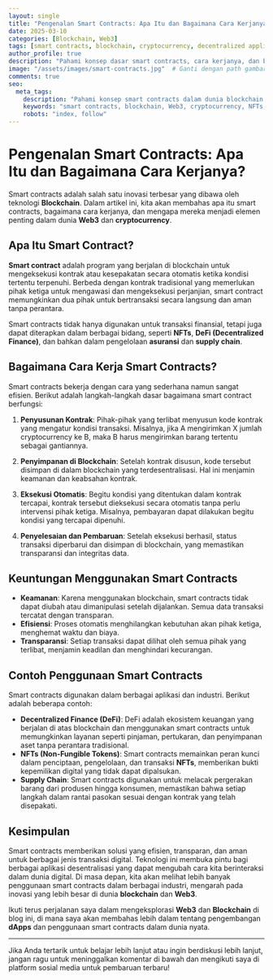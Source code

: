 ```yaml
---
layout: single
title: "Pengenalan Smart Contracts: Apa Itu dan Bagaimana Cara Kerjanya?"
date: 2025-03-10
categories: [Blockchain, Web3]
tags: [smart contracts, blockchain, cryptocurrency, decentralized applications, NFTs]
author_profile: true
description: "Pahami konsep dasar smart contracts, cara kerjanya, dan bagaimana teknologi ini digunakan untuk meningkatkan efisiensi dan keamanan transaksi di blockchain."
image: "/assets/images/smart-contracts.jpg"  # Ganti dengan path gambar terkait
comments: true
seo:
  meta_tags:
    description: "Pahami konsep smart contracts dalam dunia blockchain dan Web3, serta cara kerjanya dalam meningkatkan efisiensi dan keamanan transaksi."
    keywords: "smart contracts, blockchain, Web3, cryptocurrency, NFTs, decentralized finance, DeFi"
    robots: "index, follow"
---
```


# Pengenalan Smart Contracts: Apa Itu dan Bagaimana Cara Kerjanya?

Smart contracts adalah salah satu inovasi terbesar yang dibawa oleh teknologi **Blockchain**. Dalam artikel ini, kita akan membahas apa itu smart contracts, bagaimana cara kerjanya, dan mengapa mereka menjadi elemen penting dalam dunia **Web3** dan **cryptocurrency**.

## Apa Itu Smart Contract?

**Smart contract** adalah program yang berjalan di blockchain untuk mengeksekusi kontrak atau kesepakatan secara otomatis ketika kondisi tertentu terpenuhi. Berbeda dengan kontrak tradisional yang memerlukan pihak ketiga untuk mengawasi dan mengeksekusi perjanjian, smart contract memungkinkan dua pihak untuk bertransaksi secara langsung dan aman tanpa perantara.

Smart contracts tidak hanya digunakan untuk transaksi finansial, tetapi juga dapat diterapkan dalam berbagai bidang, seperti **NFTs**, **DeFi (Decentralized Finance)**, dan bahkan dalam pengelolaan **asuransi** dan **supply chain**.

## Bagaimana Cara Kerja Smart Contracts?

Smart contracts bekerja dengan cara yang sederhana namun sangat efisien. Berikut adalah langkah-langkah dasar bagaimana smart contract berfungsi:

1. **Penyusunan Kontrak**: Pihak-pihak yang terlibat menyusun kode kontrak yang mengatur kondisi transaksi. Misalnya, jika A mengirimkan X jumlah cryptocurrency ke B, maka B harus mengirimkan barang tertentu sebagai gantiannya.
   
2. **Penyimpanan di Blockchain**: Setelah kontrak disusun, kode tersebut disimpan di dalam blockchain yang terdesentralisasi. Hal ini menjamin keamanan dan keabsahan kontrak.

3. **Eksekusi Otomatis**: Begitu kondisi yang ditentukan dalam kontrak tercapai, kontrak tersebut dieksekusi secara otomatis tanpa perlu intervensi pihak ketiga. Misalnya, pembayaran dapat dilakukan begitu kondisi yang tercapai dipenuhi.

4. **Penyelesaian dan Pembaruan**: Setelah eksekusi berhasil, status transaksi diperbarui dan disimpan di blockchain, yang memastikan transparansi dan integritas data.

## Keuntungan Menggunakan Smart Contracts

- **Keamanan**: Karena menggunakan blockchain, smart contracts tidak dapat diubah atau dimanipulasi setelah dijalankan. Semua data transaksi tercatat dengan transparan.
- **Efisiensi**: Proses otomatis menghilangkan kebutuhan akan pihak ketiga, menghemat waktu dan biaya.
- **Transparansi**: Setiap transaksi dapat dilihat oleh semua pihak yang terlibat, menjamin keadilan dan menghindari kecurangan.

## Contoh Penggunaan Smart Contracts

Smart contracts digunakan dalam berbagai aplikasi dan industri. Berikut adalah beberapa contoh:

- **Decentralized Finance (DeFi)**: DeFi adalah ekosistem keuangan yang berjalan di atas blockchain dan menggunakan smart contracts untuk memungkinkan layanan seperti pinjaman, pertukaran, dan penyimpanan aset tanpa perantara tradisional.
- **NFTs (Non-Fungible Tokens)**: Smart contracts memainkan peran kunci dalam penciptaan, pengelolaan, dan transaksi **NFTs**, memberikan bukti kepemilikan digital yang tidak dapat dipalsukan.
- **Supply Chain**: Smart contracts digunakan untuk melacak pergerakan barang dari produsen hingga konsumen, memastikan bahwa setiap langkah dalam rantai pasokan sesuai dengan kontrak yang telah disepakati.

## Kesimpulan

Smart contracts memberikan solusi yang efisien, transparan, dan aman untuk berbagai jenis transaksi digital. Teknologi ini membuka pintu bagi berbagai aplikasi desentralisasi yang dapat mengubah cara kita berinteraksi dalam dunia digital. Di masa depan, kita akan melihat lebih banyak penggunaan smart contracts dalam berbagai industri, mengarah pada inovasi yang lebih besar di dunia **blockchain** dan **Web3**.

Ikuti terus perjalanan saya dalam mengeksplorasi **Web3** dan **Blockchain** di blog ini, di mana saya akan membahas lebih dalam tentang pengembangan **dApps** dan penggunaan smart contracts dalam dunia nyata.

---

Jika Anda tertarik untuk belajar lebih lanjut atau ingin berdiskusi lebih lanjut, jangan ragu untuk meninggalkan komentar di bawah dan mengikuti saya di platform sosial media untuk pembaruan terbaru!

